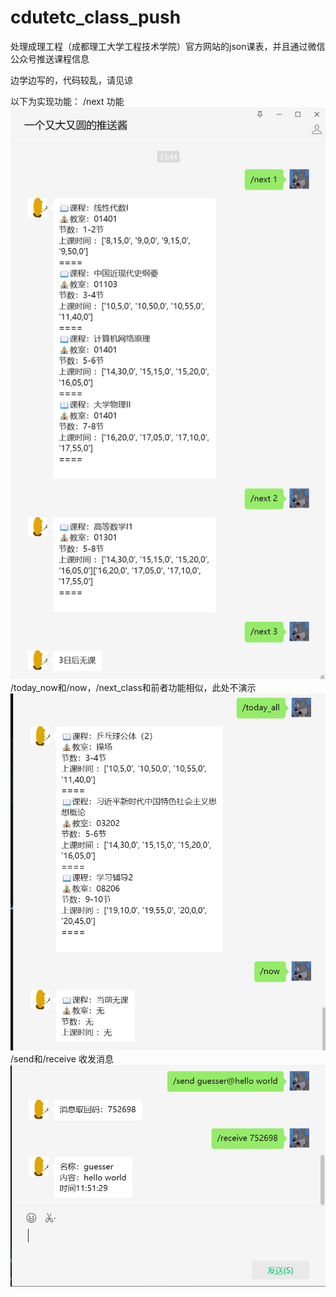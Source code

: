 # cdutetc_class_push
处理成理工程（成都理工大学工程技术学院）官方网站的json课表，并且通过微信公众号推送课程信息

边学边写的，代码较乱，请见谅


以下为实现功能：
/next 功能
![image](https://github.com/guesserx/cdutetc_class_push/blob/main/2024-04-25_235554.png)
/today_now和/now，/next_class和前者功能相似，此处不演示
![image](https://github.com/guesserx/cdutetc_class_push/blob/main/2024-04-25_235941.png)
/send和/receive 收发消息
![image](https://github.com/guesserx/cdutetc_class_push/blob/main/2024-04-26_000219.png)
